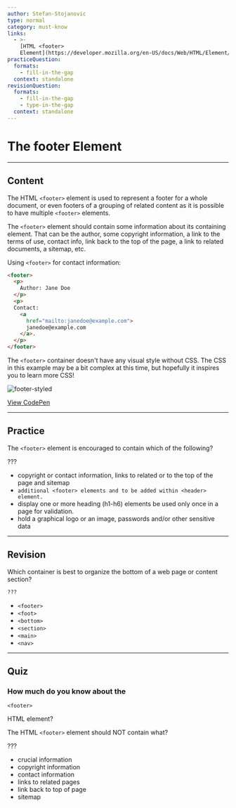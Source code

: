 ```yaml
---
author: Stefan-Stojanovic
type: normal
category: must-know
links:
  - >-
    [HTML <footer>
    Element](https://developer.mozilla.org/en-US/docs/Web/HTML/Element/footer){documentation}
practiceQuestion:
  formats:
    - fill-in-the-gap
  context: standalone
revisionQuestion:
  formats:
    - fill-in-the-gap
    - type-in-the-gap
  context: standalone
---
```


# The footer Element


---

## Content

The HTML `<footer>` element is used to represent a footer for a whole document, or even footers of a grouping of related content as it is possible to have multiple `<footer>` elements.

The `<footer>` element should contain some information about its containing element. That can be the author, some copyright information, a link to the terms of use, contact info, link back to the top of the page, a link to related documents, a sitemap, etc.

Using `<footer>` for contact information:

```html
<footer>
  <p>
    Author: Jane Doe
  </p>
  <p>
  Contact:
    <a
      href="mailto:janedoe@example.com">
      janedoe@example.com
    </a>.
  </p>
</footer>
```

The `<footer>` container doesn't have any visual style without CSS. The CSS in this example may be a bit complex at this time, but hopefully it inspires you to learn more CSS!

![footer-styled](https://img.enkipro.com/3fc59ba0132a8c9562bc7b396ed4d893.png)

[View CodePen](https://codepen.io/enkidevs/pen/PaXVmR)


---

## Practice

The `<footer>` element is encouraged to contain which of the following?

???

- copyright or contact information, links to related or to the top of the page and sitemap
- `additional <footer> elements and to be added within <header> element.`
- display one or more heading (h1-h6) elements be used only once in a page for validation.
- hold a graphical logo or an image, passwords and/or other sensitive data


---

## Revision

Which container is best to organize the bottom of a web page or content section?

```html
???
```

- `<footer>`
- `<foot>`
- `<bottom>`
- `<section>`
- `<main>`
- `<nav>`


---

## Quiz

### How much do you know about the


`<footer>`

 HTML element?

The HTML `<footer>` element should NOT contain what?

???

- crucial information
- copyright information
- contact information
- links to related pages
- link back to top of page
- sitemap
